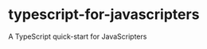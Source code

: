 typescript-for-javascripters
============================

A TypeScript quick-start for JavaScripters 